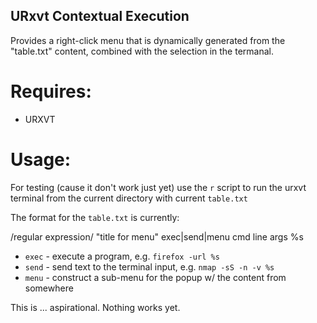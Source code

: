 URxvt Contextual Execution
--------------------------

Provides a right-click menu that is dynamically generated from the "table.txt"
content, combined with the selection in the termanal.

Requires:
========

* URXVT 

Usage:
=====

For testing (cause it don't work just yet) use the `r` script to run the urxvt
terminal from the current directory with current `table.txt`

The format for the `table.txt` is currently:

/regular expression/  "title for menu"  exec|send|menu cmd line args %s

* `exec` - execute a program, e.g. `firefox -url %s`
* `send` - send text to the terminal input, e.g. `nmap -sS -n -v %s`
* `menu` - construct a sub-menu for the popup w/ the content from somewhere

This is ... aspirational. Nothing works yet. 
